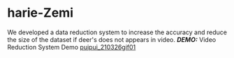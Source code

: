 # harie-Zemi

We developed a data reduction system to increase the accuracy and reduce the size of the dataset if deer's does not appears  in video.
***DEMO:***
Video Reduction System Demo
[puipui_210326gif01](https://github.com/jharie/harie-Zemi/blob/main/git.gif)

